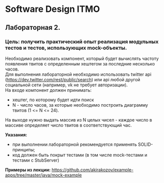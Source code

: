 # Software Design ITMO

## Лабораторная 2.

### Цель: получить практический опыт реализация модульных тестов и тестов, использующих mock-объекты.

Необходимо реализовать компонент, который будет вычислять частоту появления твитов с определенным хештегом за последние несколько часов.  
Для выполнения лабораторной необходимо использовать twitter api (https://dev.twitter.com/rest/public/search) или api любой другой социальной сети (например, vk не требует авторизации).  
На входе компонент должен принимать:
-	хештег, по которому будет идти поиск
-	N - число часов, за которые необходимо построить диаграмму твитов (1 <= N <= 24). 

На выходе нужно выдать массив из N целых чисел - каждое число в массиве определяет число твитов в соответствующий час.

**Указания:**
-	при выполнении лабораторной рекомендуется применять SOLID-принципы;
-	код должен быть покрыт тестами (в том числе mock-тестами и тестами с StubServer)

**Примеры из лекции:**
https://github.com/akirakozov/example-apps/tree/master/java/mock-example
